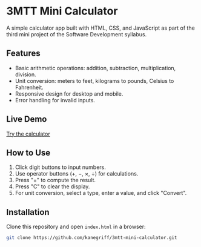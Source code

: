 # 3MTT Mini Calculator

A simple calculator app built with HTML, CSS, and JavaScript as part of the third mini project of the Software Development syllabus.

## Features
- Basic arithmetic operations: addition, subtraction, multiplication, division.
- Unit conversion: meters to feet, kilograms to pounds, Celsius to Fahrenheit.
- Responsive design for desktop and mobile.
- Error handling for invalid inputs.

## Live Demo
[Try the calculator](https://kanegriff.github.io/3mtt-mini-calculator)

## How to Use
1. Click digit buttons to input numbers.
2. Use operator buttons (+, −, ×, ÷) for calculations.
3. Press "=" to compute the result.
4. Press "C" to clear the display.
5. For unit conversion, select a type, enter a value, and click "Convert".

## Installation
Clone this repository and open `index.html` in a browser:
```bash
git clone https://github.com/kanegriff/3mtt-mini-calculator.git
